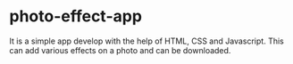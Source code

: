 # photo-effect-app
It is a simple app develop with the help of HTML, CSS and Javascript. This can add various effects on a photo and can be downloaded.
